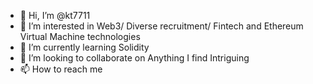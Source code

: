 - 👋 Hi, I’m @kt7711
- 👀 I’m interested in Web3/ Diverse recruitment/ Fintech and Ethereum Virtual Machine technologies
- 🌱 I’m currently learning Solidity
- 💞️ I’m looking to collaborate on Anything I find Intriguing
- 📫 How to reach me

<!---
kt7711/kt7711 is a ✨ special ✨ repository because its `README.md` (this file) appears on your GitHub profile.
You can click the Preview link to take a look at your changes.
--->
